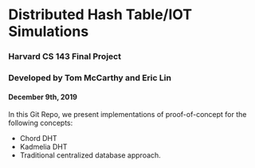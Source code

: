 # Distributed Hash Table/IOT Simulations

### Harvard CS 143 Final Project
### Developed by Tom McCarthy and Eric Lin
#### December 9th, 2019


In this Git Repo, we present implementations of proof-of-concept for the following concepts:
- Chord DHT
- Kadmelia DHT
- Traditional centralized database approach.